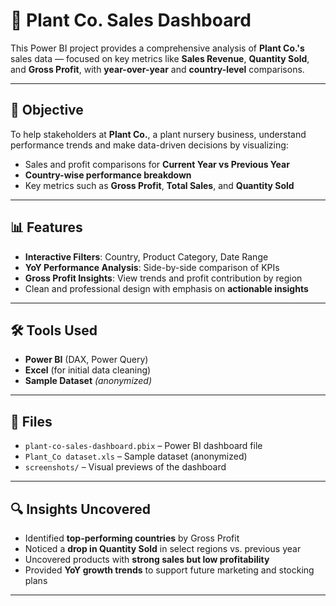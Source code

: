 # 🌱 Plant Co. Sales Dashboard

This Power BI project provides a comprehensive analysis of **Plant Co.'s** sales data — focused on key metrics like **Sales Revenue**, **Quantity Sold**, and **Gross Profit**, with **year-over-year** and **country-level** comparisons.

---

## 📌 Objective

To help stakeholders at **Plant Co.**, a plant nursery business, understand performance trends and make data-driven decisions by visualizing:

- Sales and profit comparisons for **Current Year vs Previous Year**
- **Country-wise performance breakdown**
- Key metrics such as **Gross Profit**, **Total Sales**, and **Quantity Sold**

---

## 📊 Features

- **Interactive Filters**: Country, Product Category, Date Range
- **YoY Performance Analysis**: Side-by-side comparison of KPIs
- **Gross Profit Insights**: View trends and profit contribution by region
- Clean and professional design with emphasis on **actionable insights**

---

## 🛠 Tools Used

- **Power BI** (DAX, Power Query)
- **Excel** (for initial data cleaning)
- **Sample Dataset** *(anonymized)*

---

## 📁 Files

- `plant-co-sales-dashboard.pbix` – Power BI dashboard file
- `Plant_Co dataset.xls` – Sample dataset (anonymized)
- `screenshots/` – Visual previews of the dashboard

---

## 🔍 Insights Uncovered

- Identified **top-performing countries** by Gross Profit
- Noticed a **drop in Quantity Sold** in select regions vs. previous year
- Uncovered products with **strong sales but low profitability**
- Provided **YoY growth trends** to support future marketing and stocking plans

---
